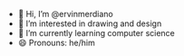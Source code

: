 - 👋 Hi, I’m @ervinmerdiano
- 👀 I’m interested in drawing and design
- 🌱 I’m currently learning computer science
- 😄 Pronouns: he/him

<!---
ervinmerdiano/ervinmerdiano is a ✨ special ✨ repository because its `README.md` (this file) appears on your GitHub profile.
You can click the Preview link to take a look at your changes.
--->
